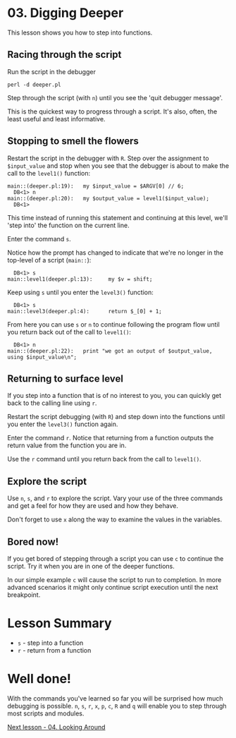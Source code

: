 # 03. Digging Deeper

This lesson shows you how to step into functions.

## Racing through the script

Run the script in the debugger

    perl -d deeper.pl

Step through the script (with `n`) until you see the 'quit debugger message'.

This is the quickest way to progress through a script. It's also, often, the
least useful and least informative.

## Stopping to smell the flowers

Restart the script in the debugger with `R`. Step over the assignment to
`$input_value` and stop when you see that the debugger is about to make the
call to the `level1()` function:

    main::(deeper.pl:19):   my $input_value = $ARGV[0] // 6;
      DB<1> n
    main::(deeper.pl:20):   my $output_value = level1($input_value);
      DB<1> 

This time instead of running this statement and continuing at this level, we'll
'step into' the function on the current line.

Enter the command `s`.

Notice how the prompt has changed to indicate that we're no longer in the
top-level of a script (`main::`):

      DB<1> s
    main::level1(deeper.pl:13):     my $v = shift;

Keep using `s` until you enter the `level3()` function:

      DB<1> s
    main::level3(deeper.pl:4):      return $_[0] + 1;

From here you can use `s` or `n` to continue following the program flow until
you return back out of the call to `level1()`:

      DB<1> n
    main::(deeper.pl:22):   print "we got an output of $output_value, using $input_value\n";

## Returning to surface level

If you step into a function that is of no interest to you, you can quickly get
back to the calling line using `r`.

Restart the script debugging (with `R`) and step down into the functions until
you enter the `level3()` function again.

Enter the command `r`. Notice that returning from a function outputs the
return value from the function you are in.

Use the `r` command until you return back from the call to `level1()`.

## Explore the script

Use `n`, `s`, and `r` to explore the script. Vary your use of the three
commands and get a feel for how they are used and how they behave.

Don't forget to use `x` along the way to examine the values in the variables.

## Bored now!

If you get bored of stepping through a script you can use `c` to continue the
script. Try it when you are in one of the deeper functions.

In our simple example `c` will cause the script to run to completion. In more
advanced scenarios it might only continue script execution until the next
breakpoint.

# Lesson Summary

* `s` - step into a function
* `r` - return from a function

# Well done!

With the commands you've learned so far you will be surprised how much
debugging is possible. `n`, `s`, `r`, `x`, `p`, `c`, `R` and `q` will enable
you to step through most scripts and modules.

[Next lesson - 04. Looking Around](https://github.com/NET-A-PORTER/perl-debugger-tutorial/blob/master/04.looking_around/README.md)
